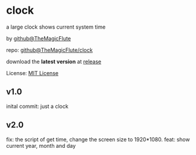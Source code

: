 # clock

a large clock shows current system time

by [github@TheMagicFlute](https://github.com/TheMagicFlute)

repo: [github@TheMagicFlute/clock](https://github.com/TheMagicFlute/clock)

download the **latest version** at [release](https://github.com/TheMagicFlute/clock/releases)

License: [MIT License](LICENSE)

## v1.0

inital commit: just a clock

## v2.0

fix: the script of get time, change the screen size to 1920*1080.
feat: show current year, month and day

